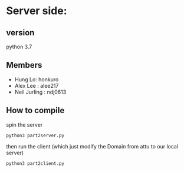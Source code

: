 # Server side:
## version
python 3.7
## Members
- Hung Lo: honkuro
- Alex Lee : alee217
- Neil Jurling : ndj0613
## How to compile
spin the server
```
python3 part2server.py
```
then run the client (which just modify the Domain from attu to our local server)
```
python3 part2client.py
```
